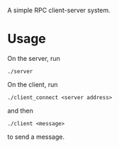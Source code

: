 A simple RPC client-server system.

Usage
=====

On the server, run

    ./server

On the client, run

    ./client_connect <server address>

and then

    ./client <message>

to send a message.
